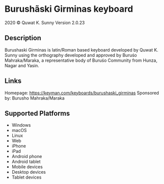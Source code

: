 ﻿﻿Burushãski Girminas keyboard
==============

2020 © Quwat K. Sunny
Version 2.0.23

Description
-----------

Burushaski Girminas is latin/Roman based keyboard developed by Quwat K. Sunny using the orthography developed and approved by Buruśo Mahraka/Maraka, a representative body of Buruśo Community from Hunza, Nagar and Yasin. 

Links
-----
Homepage:     https://keyman.com/keyboards/burushaski_girminas
Sponsored by: Burusho Mahraka/Maraka

Supported Platforms
-------------------
 * Windows
 * macOS
 * Linux
 * Web
 * iPhone
 * iPad
 * Android phone
 * Android tablet
 * Mobile devices
 * Desktop devices
 * Tablet devices

